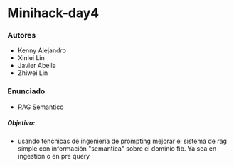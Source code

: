 # Minihack-day4

### Autores 

- Kenny Alejandro
- Xinlei Lin
- Javier Abella
- Zhiwei Lin

### Enunciado
- RAG Semantico

##### Objetivo:
- usando tencnicas de ingenieria de prompting mejorar el sistema de rag simple con información "semantica" sobre el dominio fib. Ya sea en ingestion o en pre query
